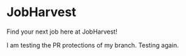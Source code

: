 # JobHarvest

Find your next job here at JobHarvest!

I am testing the PR protections of my branch. Testing again.
